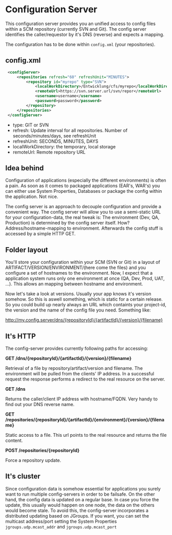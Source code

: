 Configuration Server
=============

This configuration server provides you an unified access to config files within a SCM repository (currently SVN and
Git). The config server identifies the caller/requestor by it's DNS (reverse) and expects a mapping.

The configuration has to be done within `config.xml` (your repositories).


config.xml
-------------

```xml
 <configServer>
     <repositories refresh="60" refreshUnit="MINUTES">
         <repository id="myrepo" type="SVN">
             <localWorkDirectory>/Entwicklung/cfs/myrepo</localWorkDirectory>
             <remoteUrl>https://svn.server.url/svn/repor</remoteUrl>
             <username>username</username>
             <password>password</password>
         </repository>
     </repositories>
 </configServer>
```

* type: GIT or SVN
* refresh: Update interval for all repositories. Number of seconds/minutes/days, see refreshUnit
* refreshUnit: SECONDS, MINUTES, DAYS
* localWorkDirectory: the temporary, local storage
* remoteUrl: Remote repository URL

Idea behind
-------------
Configuration of applications (especially the different environments) is often a pain. As soon as it comes to
packaged applications (EAR's, WAR's) you can either use System Properties, Databases or package the config within the
application. Not nice.

The config server is an approach to decouple configuration and provide a convenient way. The config server will allow
you to use a semi-static URL for your configuration-data, the real tweak is: The environment (Dev, QA,
Production) is determined by the config server itself. How? Address/hostname-mapping to environment. Afterwards the
config stuff is accessed by a simple HTTP GET.

Folder layout
-------------
You'll store your configuration within your SCM (SVN or Git) in a layout of
ARTIFACT/VERSION/ENVIRONMENT/(here come the files) and you configure a
set of hostnames to the environment. Now, I expect that a application system runs only one environment at once (QA,
Dev, Prod, UAT, ...). This allows an mapping between hostname and environment.

Now let's take a look at versions.
Usually your app knows it's version somehow. So this is aswell something, which is static for a certain release. So
you could build up nearly always an URL which containts your project-id, the version and the name of the config file
you need. Something like:

http://my.config.server/dns/{repositoryId}/{artifactId}/{version}/{filename}


It's HTTP
-------------
The config-server provides currently following paths for accessing:

**GET /dns/{repositoryId}/{artifactId}/{version}/{filename}**

Retrieval of a file by repository/artifact/version and filename. The environment will be pulled from the clients' IP
address. In a successful request the response performs a redirect to the real resource on the server.

**GET /dns**

Returns the caller/client IP address with hostname/FQDN. Very handy to find out your DNS reverse name.


**GET /repositories/{repositoryId}/{artifactId}/{environment}/{version}/{filename}**

Static access to a file. This url points to the real resource and returns the file content.


**POST /repositories/{repositoryId}**

Force a repository update.


It's cluster
-------------
Since configuration data is somehow essential for applications you surely want to run multiple config-servers in
order to be failsafe. On the other hand, the config data is updated on a regular base. In case you force the update,
this usually would happen on one node, the data on the others would become stale. To avoid this,
the config-server incorporates a distributed updating based on JGroups. If you want,
you can set the multicast address/port setting the System Properties `jgroups.udp.mcast_addr` and `jgroups.udp.mcast_port`


